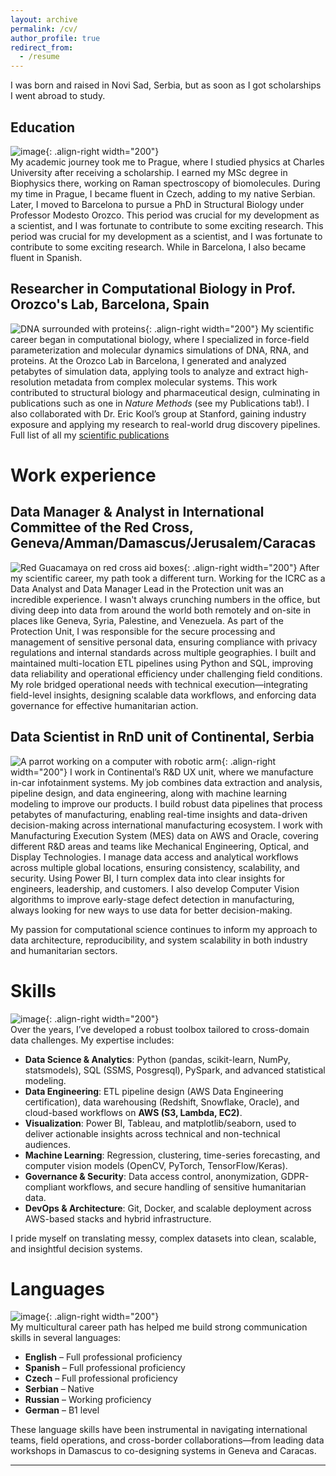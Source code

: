 ```yaml
---
layout: archive
permalink: /cv/
author_profile: true
redirect_from:
  - /resume
---
```


I was born and raised in Novi Sad, Serbia, but as soon as I got scholarships I went abroad to study.

## Education
![image](https://github.com/user-attachments/assets/6578c945-19c0-44f8-bf01-62a5aa710568){: .align-right width="200"}  
My academic journey took me to Prague, where I studied physics at Charles University after receiving a scholarship. I earned my MSc degree in Biophysics there, working on Raman spectroscopy of biomolecules. During my time in Prague, I became fluent in Czech, adding to my native Serbian. Later, I moved to Barcelona to pursue a PhD in Structural Biology under Professor Modesto Orozco. This period was crucial for my development as a scientist, and I was fortunate to contribute to some exciting research. This period was crucial for my development as a scientist, and I was fortunate to contribute to some exciting research. While in Barcelona, I also became fluent in Spanish.

## Researcher in Computational Biology in Prof. Orozco's Lab, Barcelona, Spain
![DNA surrounded with proteins](/images/dna_surrounded_proteins.jfif){: .align-right width="200"}
My scientific career began in computational biology, where I specialized in force-field parameterization and molecular dynamics simulations of DNA, RNA, and proteins. At the Orozco Lab in Barcelona, I generated and analyzed petabytes of simulation data, applying tools to analyze and extract high-resolution metadata from complex molecular systems. This work contributed to structural biology and pharmaceutical design, culminating in publications such as one  in *Nature Methods* (see my Publications tab!). I also collaborated with Dr. Eric Kool’s group at Stanford, gaining industry exposure and applying my research to real-world drug discovery pipelines. Full list of all my [scientific publications](https://scholar.google.com/citations?user=GqCZ-0QAAAAJ&hl=en)

Work experience
======

## Data Manager & Analyst in International Committee of the Red Cross, Geneva/Amman/Damascus/Jerusalem/Caracas
![Red Guacamaya on red cross aid boxes](/images/parrot_on_redcross_boxes.jfif){: .align-right width="200"}
After my scientific career, my path took a different turn.  Working for the ICRC as a Data Analyst and Data Manager Lead in the Protection unit was an incredible experience.  I wasn't always crunching numbers in the office, but diving deep into data from around the world both remotely and on-site in places like Geneva, Syria, Palestine, and Venezuela. As part of the Protection Unit, I was responsible for the secure processing and management of sensitive personal data, ensuring compliance with privacy regulations and internal standards across multiple geographies. I built and maintained multi-location ETL pipelines using Python and SQL, improving data reliability and operational efficiency under challenging field conditions. My role bridged operational needs with technical execution—integrating field-level insights, designing scalable data workflows, and enforcing data governance for effective humanitarian action.

## Data Scientist in RnD unit of Continental, Serbia
![A parrot working on a computer with robotic arm](/images/parrot_comp_robot2.jfif){: .align-right width="200"}
I work in Continental’s R&D UX unit, where we manufacture in-car infotainment systems. My job combines data extraction and analysis, pipeline design, and data engineering, along with machine learning modeling to improve our products. I build robust data pipelines that process petabytes of manufacturing, enabling real-time insights and data-driven decision-making across international manufacturing ecosystem. I work with Manufacturing Execution System (MES) data on AWS and Oracle, covering different R&D areas and teams like Mechanical Engineering, Optical, and Display Technologies. I manage data access and analytical workflows across multiple global locations, ensuring consistency, scalability, and security. Using Power BI, I turn complex data into clear insights for engineers, leadership, and customers. I also develop Computer Vision algorithms to improve early-stage defect detection in manufacturing, always looking for new ways to use data for better decision-making.

My passion for computational science continues to inform my approach to data architecture, reproducibility, and system scalability in both industry and humanitarian sectors.



Skills
======
![image](https://github.com/user-attachments/assets/97f9a168-b4fb-4ebb-b3b1-f97f501714d0){: .align-right width="200"}  
Over the years, I’ve developed a robust toolbox tailored to cross-domain data challenges. My expertise includes:  
- **Data Science & Analytics**: Python (pandas, scikit-learn, NumPy, statsmodels), SQL (SSMS, Posgresql), PySpark, and advanced statistical modeling.  
- **Data Engineering**: ETL pipeline design (AWS Data Engineering certification), data warehousing (Redshift, Snowflake, Oracle), and cloud-based workflows on **AWS (S3, Lambda, EC2)**.  
- **Visualization**: Power BI, Tableau, and matplotlib/seaborn, used to deliver actionable insights across technical and non-technical audiences.  
- **Machine Learning**: Regression, clustering, time-series forecasting, and computer vision models (OpenCV, PyTorch, TensorFlow/Keras).  
- **Governance & Security**: Data access control, anonymization, GDPR-compliant workflows, and secure handling of sensitive humanitarian data.  
- **DevOps & Architecture**: Git, Docker, and scalable deployment across AWS-based stacks and hybrid infrastructure.

I pride myself on translating messy, complex datasets into clean, scalable, and insightful decision systems.


Languages
====
![image](https://github.com/user-attachments/assets/9030a3b1-024d-42fc-898f-ac549a35d416){: .align-right width="200"}  
My multicultural career path has helped me build strong communication skills in several languages:  
- **English** – Full professional proficiency  
- **Spanish** – Full professional proficiency  
- **Czech** – Full professional proficiency  
- **Serbian** – Native  
- **Russian** – Working proficiency  
- **German** – B1 level

These language skills have been instrumental in navigating international teams, field operations, and cross-border collaborations—from leading data workshops in Damascus to co-designing systems in Geneva and Caracas.

---

